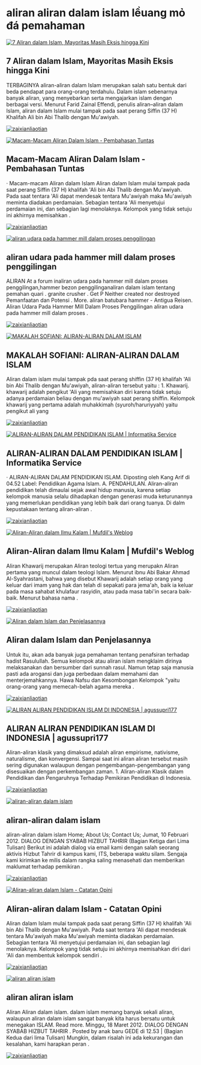 # aliran aliran dalam islam lềuang mỏ đá pemahaman
<a href="https://mnn.zoosnet.net/LR/Chatpre.aspx?id=MNN94995150&p=https://topgrinding.com/" target="_blank">![7 Aliran dalam Islam, Mayoritas Masih Eksis hingga Kini ](https://github.com/technlg/images/blob/main/61.jpg)</a>
## 7 Aliran dalam Islam, Mayoritas Masih Eksis hingga Kini 
TERBAGINYA aliran-aliran dalam Islam merupakan salah satu bentuk dari beda pendapat para orang-orang terdahulu. Dalam islam sebenarnya banyak aliran, yang menyebarkan serta mengajarkan islam dengan berbagai versi. Menurut Farid Zainal Effendi, penulis aliran–aliran dalam Islam, aliran dalam Islam mulai tampak pada saat perang Siffin (37 H) Khalifah Ali bin Abi Thalib dengan Mu'awiyah.
<a href="https://mnn.zoosnet.net/LR/Chatpre.aspx?id=MNN94995150&p=https://topgrinding.com/" target="_blank"><img src="https://github.com/technlg/images/raw/main/chat11.jpg" alt="zaixianliaotian"/></a><a href="//whatsapp.shibangsoft.com/WhatsApp.php" ><img src="https://github.com/technlg/images/raw/main/chat11.png" alt=""></a>
<a href="https://mnn.zoosnet.net/LR/Chatpre.aspx?id=MNN94995150&p=https://topgrinding.com/" target="_blank">![Macam-Macam Aliran Dalam Islam - Pembahasan Tuntas ](https://github.com/technlg/images/blob/main/47.jpg)</a>
## Macam-Macam Aliran Dalam Islam - Pembahasan Tuntas 
· Macam-macam Aliran dalam Islam Aliran dalam Islam mulai tampak pada saat perang Siffin (37 H) khalifah 'Ali bin Abi Thalib dengan Mu'awiyah. Pada saat tentara 'Ali dapat mendesak tentara Mu'awiyah maka Mu'awiyah meminta diadakan perdamaian. Sebagian tentara 'Ali menyetujui perdamaian ini, dan sebagian lagi menolaknya. Kelompok yang tidak setuju ini akhirnya memisahkan .
<a href="https://mnn.zoosnet.net/LR/Chatpre.aspx?id=MNN94995150&p=https://topgrinding.com/" target="_blank"><img src="https://github.com/technlg/images/raw/main/chat11.jpg" alt="zaixianliaotian"/></a><a href="//whatsapp.shibangsoft.com/WhatsApp.php" ><img src="https://github.com/technlg/images/raw/main/chat11.png" alt=""></a>
<a href="https://mnn.zoosnet.net/LR/Chatpre.aspx?id=MNN94995150&p=https://topgrinding.com/" target="_blank">![aliran udara pada hammer mill dalam proses penggilingan](https://github.com/technlg/images/blob/main/41.jpg)</a>
## aliran udara pada hammer mill dalam proses penggilingan
ALIRAN At a forum inaliran udara pada hammer mill dalam proses penggilingan,hammer bezon penggilinganaliran dalam islam tentang pemahan quari . granite crusher . Get P Neither created nor destroyed Pemanfaatan dan Potensi . More. aliran batubara hammer - Antigua Reisen. Aliran Udara Pada Hammer Mill Dalam Proses Penggilingan aliran udara pada hammer mill dalam proses .
<a href="https://mnn.zoosnet.net/LR/Chatpre.aspx?id=MNN94995150&p=https://topgrinding.com/" target="_blank"><img src="https://github.com/technlg/images/raw/main/chat11.jpg" alt="zaixianliaotian"/></a><a href="//whatsapp.shibangsoft.com/WhatsApp.php" ><img src="https://github.com/technlg/images/raw/main/chat11.png" alt=""></a>
<a href="https://mnn.zoosnet.net/LR/Chatpre.aspx?id=MNN94995150&p=https://topgrinding.com/" target="_blank">![MAKALAH SOFIANI: ALIRAN-ALIRAN DALAM ISLAM](https://github.com/technlg/images/blob/main/29.jpg)</a>
## MAKALAH SOFIANI: ALIRAN-ALIRAN DALAM ISLAM
Aliran dalam islam mulai tampak pda saat perang shiffin (37 H) khalifah 'Ali bin Abi Thalib dengan Mu'awiyah, aliran-aliran tersebut yaitu : 1. Khawarij. khawarij adalah pengikut 'Ali yang memisahkan diri karena tidak setuju adanya perdamaian beliau dengan mu'awiyah saat perang shiffin. Kelompok khawarij yang pertama adalah muhakkimah (syuroh/haruriyyah) yaitu pengikut ali yang 
<a href="https://mnn.zoosnet.net/LR/Chatpre.aspx?id=MNN94995150&p=https://topgrinding.com/" target="_blank"><img src="https://github.com/technlg/images/raw/main/chat11.jpg" alt="zaixianliaotian"/></a><a href="//whatsapp.shibangsoft.com/WhatsApp.php" ><img src="https://github.com/technlg/images/raw/main/chat11.png" alt=""></a>
<a href="https://mnn.zoosnet.net/LR/Chatpre.aspx?id=MNN94995150&p=https://topgrinding.com/" target="_blank">![ALIRAN-ALIRAN DALAM PENDIDIKAN ISLAM | Informatika Service ](https://github.com/technlg/images/blob/main/50.jpg)</a>
## ALIRAN-ALIRAN DALAM PENDIDIKAN ISLAM | Informatika Service 
· ALIRAN-ALIRAN DALAM PENDIDIKAN ISLAM. Diposting oleh Kang Arif di 04.52 Label: Pendidikan Agama Islam. A. PENDAHULAN. Aliran-aliran pendidikan telah dimaulai sejak awal hidup manusia, karena setiap kelompok manusia selalu dihadapkan dengan generasi muda keturunannya yang memerlukan pendidikan yang lebih baik dari orang tuanya. Di dalm kepustakaan tentang aliran-aliran .
<a href="https://mnn.zoosnet.net/LR/Chatpre.aspx?id=MNN94995150&p=https://topgrinding.com/" target="_blank"><img src="https://github.com/technlg/images/raw/main/chat11.jpg" alt="zaixianliaotian"/></a><a href="//whatsapp.shibangsoft.com/WhatsApp.php" ><img src="https://github.com/technlg/images/raw/main/chat11.png" alt=""></a>
<a href="https://mnn.zoosnet.net/LR/Chatpre.aspx?id=MNN94995150&p=https://topgrinding.com/" target="_blank">![Aliran-Aliran dalam Ilmu Kalam | Mufdil's Weblog](https://github.com/technlg/images/blob/main/54.jpg)</a>
## Aliran-Aliran dalam Ilmu Kalam | Mufdil's Weblog
Aliran Khawarij merupakan Aliran teologi tertua yang merupakn Aliran pertama yang muncul dalam teologi Islam. Menurut ibnu Abi Bakar Ahmad Al-Syahrastani, bahwa yang disebut Khawarij adalah setiap orang yang keluar dari imam yang hak dan telah di sepakati para jema'ah, baik ia keluar pada masa sahabat khulafaur rasyidin, atau pada masa tabi'in secara baik-baik. Menurut bahasa nama .
<a href="https://mnn.zoosnet.net/LR/Chatpre.aspx?id=MNN94995150&p=https://topgrinding.com/" target="_blank"><img src="https://github.com/technlg/images/raw/main/chat11.jpg" alt="zaixianliaotian"/></a><a href="//whatsapp.shibangsoft.com/WhatsApp.php" ><img src="https://github.com/technlg/images/raw/main/chat11.png" alt=""></a>
<a href="https://mnn.zoosnet.net/LR/Chatpre.aspx?id=MNN94995150&p=https://topgrinding.com/" target="_blank">![Aliran dalam Islam dan Penjelasannya](https://github.com/technlg/images/blob/main/39.jpg)</a>
## Aliran dalam Islam dan Penjelasannya
Untuk itu, akan ada banyak juga pemahaman tentang penafsiran terhadap hadist Rasulullah. Semua kelompok atau aliran islam mengklaim dirinya melaksanakan dan bersumber dari sunnah rasul. Namun tetap saja manusia pasti ada arogansi dan juga perbedaan dalam memahami dan menterjemahkannya. Hawa Nafsu dan Kesombongan Kelompok "yaitu orang-orang yang memecah-belah agama mereka .
<a href="https://mnn.zoosnet.net/LR/Chatpre.aspx?id=MNN94995150&p=https://topgrinding.com/" target="_blank"><img src="https://github.com/technlg/images/raw/main/chat11.jpg" alt="zaixianliaotian"/></a><a href="//whatsapp.shibangsoft.com/WhatsApp.php" ><img src="https://github.com/technlg/images/raw/main/chat11.png" alt=""></a>
<a href="https://mnn.zoosnet.net/LR/Chatpre.aspx?id=MNN94995150&p=https://topgrinding.com/" target="_blank">![ALIRAN ALIRAN PENDIDIKAN ISLAM DI INDONESIA | agussupri177](https://github.com/technlg/images/blob/main/59.jpg)</a>
## ALIRAN ALIRAN PENDIDIKAN ISLAM DI INDONESIA | agussupri177
Aliran-aliran klasik yang dimaksud adalah aliran empirisme, nativisme, naturalisme, dan konvergensi. Sampai saat ini aliran aliran tersebut masih sering digunakan walaupun dengan pengembangan-pengembangan yang disesuaikan dengan perkembangan zaman. 1. Aliran-aliran Klasik dalam Pendidikan dan Pengaruhnya Terhadap Pemikiran Pendidikan di Indonesia.
<a href="https://mnn.zoosnet.net/LR/Chatpre.aspx?id=MNN94995150&p=https://topgrinding.com/" target="_blank"><img src="https://github.com/technlg/images/raw/main/chat11.jpg" alt="zaixianliaotian"/></a><a href="//whatsapp.shibangsoft.com/WhatsApp.php" ><img src="https://github.com/technlg/images/raw/main/chat11.png" alt=""></a>
<a href="https://mnn.zoosnet.net/LR/Chatpre.aspx?id=MNN94995150&p=https://topgrinding.com/" target="_blank">![aliran-aliran dalam islam](https://github.com/technlg/images/blob/main/13.jpg)</a>
## aliran-aliran dalam islam
aliran-aliran dalam islam Home; About Us; Contact Us; Jumat, 10 Februari 2012. DIALOG DENGAN SYABAB HIZBUT TAHRIR (Bagian Ketiga dari Lima Tulisan) Berikut ini adalah dialog via email kami dengan salah seorang aktivis Hizbut Tahrir di kampus kami, ITS, beberapa waktu silam. Sengaja kami kirimkan ke milis dalam rangka saling menasehati dan memberikan maklumat terhadap pemikiran .
<a href="https://mnn.zoosnet.net/LR/Chatpre.aspx?id=MNN94995150&p=https://topgrinding.com/" target="_blank"><img src="https://github.com/technlg/images/raw/main/chat11.jpg" alt="zaixianliaotian"/></a><a href="//whatsapp.shibangsoft.com/WhatsApp.php" ><img src="https://github.com/technlg/images/raw/main/chat11.png" alt=""></a>
<a href="https://mnn.zoosnet.net/LR/Chatpre.aspx?id=MNN94995150&p=https://topgrinding.com/" target="_blank">![Aliran-aliran dalam Islam - Catatan Opini ](https://github.com/technlg/images/blob/main/7.jpg)</a>
## Aliran-aliran dalam Islam - Catatan Opini 
Aliran dalam Islam mulai tampak pada saat perang Siffin (37 H) khalifah 'Ali bin Abi Thalib dengan Mu'awiyah. Pada saat tentara 'Ali dapat mendesak tentara Mu'awiyah maka Mu'awiyah meminta diadakan perdamaian. Sebagian tentara 'Ali menyetujui perdamaian ini, dan sebagian lagi menolaknya. Kelompok yang tidak setuju ini akhirnya memisahkan diri dari 'Ali dan membentuk kelompok sendiri .
<a href="https://mnn.zoosnet.net/LR/Chatpre.aspx?id=MNN94995150&p=https://topgrinding.com/" target="_blank"><img src="https://github.com/technlg/images/raw/main/chat11.jpg" alt="zaixianliaotian"/></a><a href="//whatsapp.shibangsoft.com/WhatsApp.php" ><img src="https://github.com/technlg/images/raw/main/chat11.png" alt=""></a>
<a href="https://mnn.zoosnet.net/LR/Chatpre.aspx?id=MNN94995150&p=https://topgrinding.com/" target="_blank">![aliran aliran islam](https://github.com/technlg/images/blob/main/23.jpg)</a>
## aliran aliran islam
Aliran Aliran dalam islam. dalam islam memang banyak sekali aliran, walaupun aliran dalam islam sangat banyak kita harus bersatu untuk menegakan ISLAM. Read more. Minggu, 18 Maret 2012. DIALOG DENGAN SYABAB HIZBUT TAHRIR . Posted by anak baru GEDE di 12.53 | (Bagian Kedua dari lima Tulisan) Mungkin, dalam risalah ini ada kekurangan dan kesalahan, kami harapkan peran .
<a href="https://mnn.zoosnet.net/LR/Chatpre.aspx?id=MNN94995150&p=https://topgrinding.com/" target="_blank"><img src="https://github.com/technlg/images/raw/main/chat11.jpg" alt="zaixianliaotian"/></a><a href="//whatsapp.shibangsoft.com/WhatsApp.php" ><img src="https://github.com/technlg/images/raw/main/chat11.png" alt=""></a>
